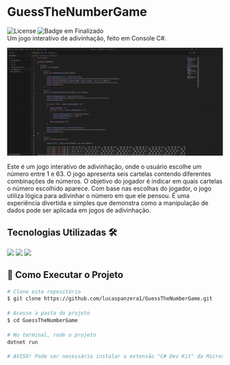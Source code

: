 # GuessTheNumberGame
![License](https://img.shields.io/badge/lucaspanzera-GuessTheNumberGame-blue) ![Badge em Finalizado](https://img.shields.io/badge/Status-Finalizado-blue)</br>
Um jogo interativo de adivinhação, feito em Console C#.

![GuessTheNumberGame](content/header.gif)

Este é um jogo interativo de adivinhação, onde o usuário escolhe um número entre 1 e 63. O jogo apresenta seis cartelas contendo diferentes combinações de números. O objetivo do jogador é indicar em quais cartelas o número escolhido aparece. Com base nas escolhas do jogador, o jogo utiliza lógica para adivinhar o número em que ele pensou. É uma experiência divertida e simples que demonstra como a manipulação de dados pode ser aplicada em jogos de adivinhação.

## Tecnologias Utilizadas 🛠️
<div align="left">
  <img src="https://img.shields.io/badge/C%23-blue?logo=c-sharp&logoColor=white&style=for-the-badge" />
  <img src="https://img.shields.io/badge/VS_Code-007ACC?logo=visual-studio-code&logoColor=white&style=for-the-badge"/>
  <img src="https://img.shields.io/badge/.NET-5C2D91?logo=.net&logoColor=white&style=for-the-badge"/>
</div>

## 🚀 Como Executar o Projeto
```bash
# Clone este repositório
$ git clone https://github.com/lucaspanzera1/GuessTheNumberGame.git

# Acesse a pasta do projeto
$ cd GuessTheNumberGame

# No terminal, rode o projeto
dotnet run

# AVISO! Pode ser necessário instalar a extensão "C# Dev Kit" da Microsoft 

```
